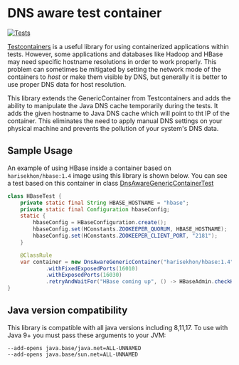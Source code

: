 # DNS aware test container
[![Tests](https://github.com/MSDehghan/DnsAwareTestContainer/actions/workflows/maven.yml/badge.svg)](https://github.com/MSDehghan/DnsAwareTestContainer/actions/workflows/maven.yml)

[Testcontainers](https://www.testcontainers.org) is a useful library for using containerized applications within
tests. However, some applications and databases like Hadoop and HBase may need specific hostname resolutions
in order to work properly. This problem can sometimes be mitigated by setting the network mode of the containers
to *host* or  make them visible by DNS, but generally it is better to use proper DNS data for host resolution.

This library extends the GenericContainer from Testcontainers and adds the ability to manipulate the Java DNS cache
temporarily during the tests. It adds the given hostname to Java DNS cache which will point to tht IP of the container.
This eliminates the need to apply manual DNS settings on your physical machine and prevents the
pollution of your system's DNS data.

## Sample Usage
An example of using HBase inside a container based on `harisekhon/hbase:1.4` image using this library is shown below.
You can see a test based on this container in class [DnsAwareGenericContainerTest](https://github.com/sahabpardaz/dns-aware-test-container/blob/main/src/test/java/ir/sahab/DnsAwareGenericContainerTest.java)

```java
class HBaseTest {
    private static final String HBASE_HOSTNAME = "hbase";
    private static final Configuration hbaseConfig;
    static {
        hbaseConfig = HBaseConfiguration.create();
        hbaseConfig.set(HConstants.ZOOKEEPER_QUORUM, HBASE_HOSTNAME);
        hbaseConfig.set(HConstants.ZOOKEEPER_CLIENT_PORT, "2181");
    }

    @ClassRule
    var container = new DnsAwareGenericContainer("harisekhon/hbase:1.4", HBASE_HOSTNAME)
            .withFixedExposedPorts(16010)
            .withExposedPorts(16030)
            .retryAndWaitFor("HBase coming up", () -> HBaseAdmin.checkHBaseAvailable(hbaseConfig));
}
```

## Java version compatibility
This library is compatible with all java versions including 8,11,17. To use with Java 9+ you must pass these arguments 
to your JVM:
```shell
--add-opens java.base/java.net=ALL-UNNAMED
--add-opens java.base/sun.net=ALL-UNNAMED
```